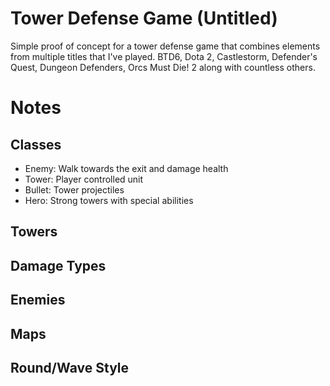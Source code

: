 # Tower Defense Game (Untitled)

Simple proof of concept for a tower defense game that combines elements from multiple titles that I've played. BTD6, Dota 2, Castlestorm, Defender's Quest, Dungeon Defenders, Orcs Must Die! 2  along with countless others.

# Notes
## Classes
- Enemy: Walk towards the exit and damage health
- Tower: Player controlled unit
- Bullet: Tower projectiles
- Hero: Strong towers with special abilities

## Towers
## Damage Types
## Enemies
## Maps
## Round/Wave Style